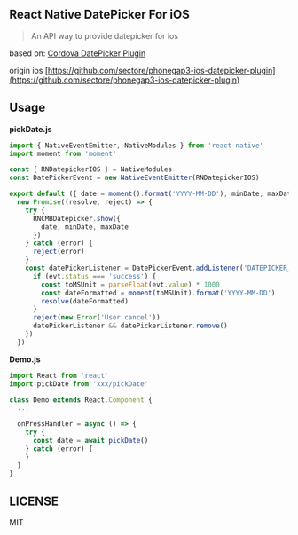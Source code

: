React Native DatePicker For iOS
---
> An API way to provide datepicker for ios

based on: [Cordova DatePicker Plugin](https://github.com/VitaliiBlagodir/cordova-plugin-datepicker)

origin ios [https://github.com/sectore/phonegap3-ios-datepicker-plugin](https://github.com/sectore/phonegap3-ios-datepicker-plugin)

## Usage

**pickDate.js**
```js
import { NativeEventEmitter, NativeModules } from 'react-native'
import moment from 'moment'

const { RNDatepickerIOS } = NativeModules
const DatePickerEvent = new NativeEventEmitter(RNDatepickerIOS)

export default ({ date = moment().format('YYYY-MM-DD'), minDate, maxDate }) =>
  new Promise((resolve, reject) => {
    try {
      RNCMBDatepicker.show({
        date, minDate, maxDate
      })
    } catch (error) {
      reject(error)
    }
    const datePickerListener = DatePickerEvent.addListener('DATEPICKER_NATIVE_INVOKE', evt => {
      if (evt.status === 'success') {
        const toMSUnit = parseFloat(evt.value) * 1000
        const dateFormatted = moment(toMSUnit).format('YYYY-MM-DD')
        resolve(dateFormatted)
      }
      reject(new Error('User cancel'))
      datePickerListener && datePickerListener.remove()
    })
  })
```

**Demo.js**
```js
import React from 'react'
import pickDate from 'xxx/pickDate'

class Demo extends React.Component {
  ...

  onPressHandler = async () => {
    try {
      const date = await pickDate()
    } catch (error) {
    }
  }
}
```

LICENSE
---

MIT
